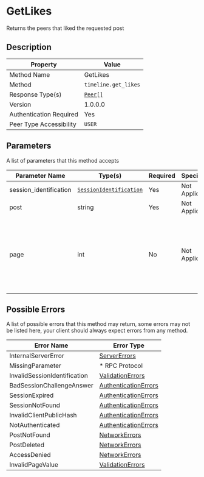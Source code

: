 # GetLikes

Returns the peers that liked the requested post

## Description

| Property                | Value                             |
|-------------------------|-----------------------------------|
| Method Name             | GetLikes                          |
| Method                  | `timeline.get_likes`              |
| Response Type(s)        | [`Peer[]`](../../Objects/Peer.md) |
| Version                 | 1.0.0.0                           |
| Authentication Required | Yes                               |
| Peer Type Accessibility | `USER`                            |

## Parameters

A list of parameters that this method accepts

| Parameter Name         | Type(s)                                                           | Required | Specification  | Deprecated | Versions | Description                                                                                                                                                                                                                                                   |
|------------------------|-------------------------------------------------------------------|----------|----------------|------------|----------|---------------------------------------------------------------------------------------------------------------------------------------------------------------------------------------------------------------------------------------------------------------|
| session_identification | [`SessionIdentification`](../../Objects/SessionIdentification.md) | Yes      | Not Applicable | No         | 1.0      | The Session Identification object                                                                                                                                                                                                                             |
| post                   | string                                                            | Yes      | Not Applicable | No         | 1.0      | The Post ID to get fetch likes from                                                                                                                                                                                                                           |
| page                   | int                                                               | No       | Not Applicable | No         | 1.0      | The requested page number, by default the value is 1. the amount of entries returned per page depends on the server, see the value `retrieve_likes_max_limit` from [ServerInformation](../../Objects/ServerInformation.md). This value cannot be less than 1. |

## Possible Errors

A list of possible errors that this method may return, some errors
may not be listed here, your client should always expect errors from
any method.

| Error Name                   | Error Type                                                   |
|------------------------------|--------------------------------------------------------------|
| InternalServerError          | [ServerErrors](../../Errors/ServerErrors.md)                 |
| MissingParameter             | * RPC Protocol                                               |
| InvalidSessionIdentification | [ValidationErrors](../../Errors/ValidationErrors.md)         |
| BadSessionChallengeAnswer    | [AuthenticationErrors](../../Errors/AuthenticationErrors.md) |
| SessionExpired               | [AuthenticationErrors](../../Errors/AuthenticationErrors.md) |
| SessionNotFound              | [AuthenticationErrors](../../Errors/AuthenticationErrors.md) |
| InvalidClientPublicHash      | [AuthenticationErrors](../../Errors/AuthenticationErrors.md) |
| NotAuthenticated             | [AuthenticationErrors](../../Errors/AuthenticationErrors.md) |
| PostNotFound                 | [NetworkErrors](../../Errors/NetworkErrors.md)               |
| PostDeleted                  | [NetworkErrors](../../Errors/NetworkErrors.md)               |
| AccessDenied                 | [NetworkErrors](../../Errors/NetworkErrors.md)               |
| InvalidPageValue             | [ValidationErrors](../../Errors/ValidationErrors.md)         |